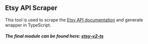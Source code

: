 ## Etsy API Scraper

This tool is used to scrape the [Etsy API documentation](https://www.etsy.com/developers/documentation)
and generate wrapper in TypeScript.

##### The final module can be found here: [etsy-v2-ts](https://github.com/Granga/etsy-v2-ts)
